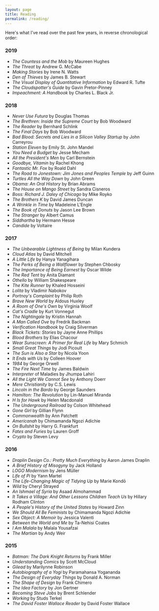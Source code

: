 ```yaml
---
layout: page
title: Reading
permalink: /reading/
---
```


Here's what I've read over the past few years, in reverse chronological order:

### 2019

- *The Countess and the Mob* by Maureen Hughes
- *The Threat* by Andrew G. McCabe
- *Making Stories* by Irene N. Watts
- *Den of Thieves* by James B. Stewart
- *The Visual Display of Quantitative Information* by Edward R. Tufte
- *The Cloudspotter's Guide* by Gavin Pretor-Pinney
- *Impeachment: A Handbook* by Charles L. Black Jr.

### 2018

- *Never Use Futura* by Douglas Thomas
- *The Brethren: Inside the Supreme Court* by Bob Woodward
- *The Reader* by Bernhard Schlink
- *The Final Days* by Bob Woodward
- *Bad Blood: Secrets and Lies in a Silicon Valley Startup* by John Carreyrou
- *Station Eleven* by Emily St. John Mandel
- *You Need a Budget* by Jesse Mecham
- *All the President's Men* by Carl Bernstein
- *Goodbye, Vitamin* by Rachel Khong
- *Fantastic Mr. Fox* by Roald Dahl
- *The Road to Jonestown: Jim Jones and Peoples Temple* by Jeff Guinn
- *Turtles All the Way Down* by John Green
- *Obama: An Oral History* by Brian Abrams
- *The House on Mango Street* by Sandra Cisneros
- *Boss: Richard J. Daley of Chicago* by Mike Royko
- *The Brothers K* by David James Duncan
- *A Wrinkle in Time* by Madeleine L'Engle
- *The Book of Donuts* by Jason Lee Brown
- *The Stranger* by Albert Camus
- *Siddhartha* by Hermann Hesse
- *Candide* by Voltaire

### 2017

- *The Unbearable Lightness of Being* by Milan Kundera
- *Cloud Atlas* by David Mitchell
- *A Little Life* by Hanya Yanagihara
- *The Perks of Being a Wallflower* by Stephen Chbosky
- *The Importance of Being Earnest* by Oscar Wilde
- *The Red Tent* by Anita Diamant
- *Othello* by William Shakespeare
- *The Kite Runner* by Khaled Hosseini
- *Lolita* by Vladimir Nabokov
- *Portnoy's Complaint* by Philip Roth
- *Brave New World* by Aldous Huxley
- *A Room of One's Own* by Virginia Woolf
- *Cat's Cradle* by Kurt Vonnegut
- *The Nightingale* by Kristin Hannah
- *A Man Called Ove* by Fredrik Backman
- *Verification Handbook* by Craig Silverman
- *Black Tickets: Stories* by Jayne Anne Phillips
- *Blood Brothers* by Elias Chacour
- *Wear Sunscreen: A Primer for Real Life* by Mary Schmich
- *Small Great Things* by Jodi Picoult
- *The Sun is Also a Star* by Nicola Yoon
- *It Ends with Us* by Colleen Hoover
- *1984* by George Orwell
- *The Fire Next Time* by James Baldwin
- *Interpreter* of Maladies by Jhumpa Lahiri
- *All the Light We Cannot See* by Anthony Doerr
- *Mere Christianity* by C.S. Lewis
- *Lincoln in the Bardo* by George Saunders
- *Hamilton: The Revolution* by Lin-Manuel Miranda
- *H Is for Hawk* by Helen Macdonald
- *The Underground Railroad* by Colson Whitehead
- *Gone Girl* by Gillian Flynn
- *Commonwealth* by Ann Patchett
- *Americanah* by Chimamanda Ngozi Adichie
- *On Bullshit* by Harry G. Frankfurt
- *Fates and Furies* by Lauren Groff
- *Crypto* by Steven Levy

### 2016

- *Draplin Design Co.: Pretty Much Everything* by Aaron James Draplin
- *A Brief History of Misogyny* by Jack Holland
- *LOGO Modernism* by Jens Müller
- *Life of Pi* by Yann Martel
- *The Life-Changing Magic of Tidying Up* by Marie Kondō
- *Wild* by Cheryl Strayed
- *An Ishmael of Syria* by Asaad Almohammad
- *It Takes a Village: And Other Lessons Children Teach Us* by Hillary Rodham Clinton
- *A People's History of the United States* by Howard Zinn
- *We Should All Be Feminists* by Chimamanda Ngozi Adichie
- *Sex Object: A Memoir* by Jessica Valenti
- *Between the World and Me* by Ta-Nehisi Coates
- *I Am Malala* by Malala Yousafzai
- *The Martian* by Andy Weir

### 2015

- *Batman: The Dark Knight Returns* by Frank Miller
- *Understanding Comics* by Scott McCloud
- *Gilead* by Marilynne Robinson
- *Autobiography of a Yogi* by Paramahansa Yogananda
- *The Design of Everyday Things* by Donald A. Norman
- *The Shape of Design* by Frank Chimero
- *The Idea Factory* by Jon Gertner
- *Becoming Steve Jobs* by Brent Schlender
- *Working* by Studs Terkel
- *The David Foster Wallace Reader* by David Foster Wallace